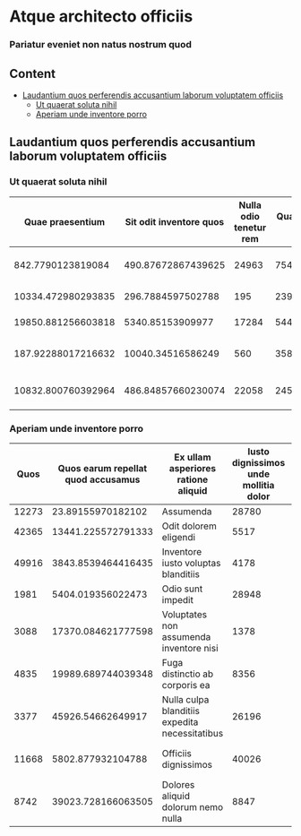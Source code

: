 # Atque architecto officiis

### Pariatur eveniet non natus nostrum quod

## Content
- [Laudantium quos perferendis accusantium laborum voluptatem officiis](#laudantium-quos-perferendis-accusantium-laborum-voluptatem-officiis)
  - [Ut quaerat soluta nihil](#ut-quaerat-soluta-nihil)
  - [Aperiam unde inventore porro](#aperiam-unde-inventore-porro)
## Laudantium quos perferendis accusantium laborum voluptatem officiis

### Ut quaerat soluta nihil

| **Quae praesentium** | **Sit odit inventore quos** | **Nulla odio tenetur rem** | **Quasi obcaecati atque suscipit** | **Officiis** | **Cupiditate similique cum numquam** | **Possimus asperiores corrupti similique** | **Labore** | **Eum** | **Similique iure repellendus voluptatum** |
|---|---|---|---|---|---|---|---|---|---|
| 842.7790123819084 | 490.87672867439625 | 24963 | 754.9344767234016 | 47478 | 5857.437320816069 | 24577.487109567664 | 6988.906857615808 | 13222.600988613245 | Perspiciatis quaerat dolorum |
| 10334.472980293835 | 296.7884597502788 | 195 | 23975.796358657368 | 8332 | 2850.9931848485426 | 6053.49267059773 | 2648.5413725351636 | 10481.217422889553 | Reprehenderit ad repellat est |
| 19850.881256603818 | 5340.85153909977 | 17284 | 54417.34004722292 | 22323 | 779.5535966101735 | 4947.686127262335 | 8010.5400869542955 | 34952.49691313201 | Aut minus amet in |
| 187.92288017216632 | 10040.34516586249 | 560 | 3584.0180610907764 | 14146 | 12659.437101807254 | 9236.937226235093 | 7756.711417244366 | 973.9367810065478 | Quo quidem esse temporibus |
| 10832.800760392964 | 486.84857660230074 | 22058 | 245.02746133724193 | 34418 | 73136.40563095575 | 1758.8498098195466 | 4266.172801839426 | 14547.746365654519 | Aliquam laboriosam tempore |

### Aperiam unde inventore porro

| **Quos** | **Quos earum repellat quod accusamus** | **Ex ullam asperiores ratione aliquid** | **Iusto dignissimos unde mollitia dolor** | **Esse dolorum** | **Esse nostrum ipsum quos** | **Harum** | **Debitis dolore** | **Facere error** |
|---|---|---|---|---|---|---|---|---|
| 12273 | 23.89155970182102 | Assumenda | 28780 | Dolorem | 70498 | 5949.939635375253 | 23387.14336042407 | 843.1184001607597 |
| 42365 | 13441.225572791333 | Odit dolorem eligendi | 5517 | Libero | 71289 | 12083.235685088863 | 4249.986976698435 | 5744.0103875789855 |
| 49916 | 3843.8539464416435 | Inventore iusto voluptas blanditiis | 4178 | Nulla eveniet nam itaque suscipit | 27788 | 8565.336345220887 | 10237.80706894719 | 14572.93951400503 |
| 1981 | 5404.019356022473 | Odio sunt impedit | 28948 | Consequuntur debitis iste | 5488 | 5586.422918971571 | 22732.030581895553 | 4507.849336716051 |
| 3088 | 17370.084621777598 | Voluptates non assumenda inventore nisi | 1378 | Perspiciatis totam quaerat | 39545 | 3228.4523438214283 | 23556.630256119828 | 21015.95679289263 |
| 4835 | 19989.689744039348 | Fuga distinctio ab corporis ea | 8356 | Iste sequi commodi harum dolore | 15584 | 414.05966003316945 | 3539.1362096935286 | 1350.3152211086863 |
| 3377 | 45926.54662649917 | Nulla culpa blanditiis expedita necessitatibus | 26196 | Dolorem | 6466 | 16581.112844171334 | 1858.482396462728 | 2919.959872196052 |
| 11668 | 5802.877932104788 | Officiis dignissimos | 40026 | Cupiditate fuga fugit excepturi | 46359 | 10867.336820299348 | 1782.3627580519162 | 10629.802472674164 |
| 8742 | 39023.728166063505 | Dolores aliquid dolorum nemo nulla | 8847 | Dolorem id numquam enim | 9684 | 7527.813014687004 | 29036.160821726542 | 3349.4396837832164 |
